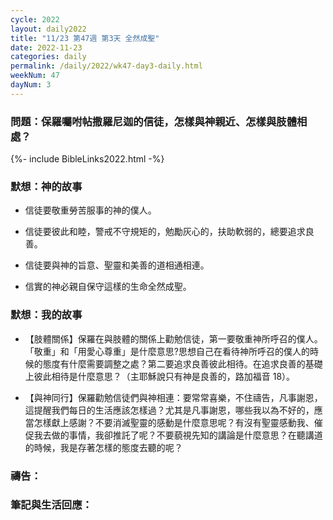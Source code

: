 ```yaml
---
cycle: 2022
layout: daily2022
title: "11/23 第47週 第3天 全然成聖"
date: 2022-11-23
categories: daily
permalink: /daily/2022/wk47-day3-daily.html
weekNum: 47
dayNum: 3
---
```


### 問題：保羅囑咐帖撒羅尼迦的信徒，怎樣與神親近、怎樣與肢體相處？

{%- include BibleLinks2022.html -%}

### 默想：神的故事 
+ 信徒要敬重勞苦服事的神的僕人。

+ 信徒要彼此和睦，警戒不守規矩的，勉勵灰心的，扶助軟弱的，總要追求良善。

+ 信徒要與神的旨意、聖靈和美善的道相通相連。

+ 信實的神必親自保守這樣的生命全然成聖。

### 默想：我的故事
+ 【肢體關係】保羅在與肢體的關係上勸勉信徒，第一要敬重神所呼召的僕人。「敬重」和「用愛心尊重」是什麼意思?思想自己在看待神所呼召的僕人的時候的態度有什麼需要調整之處？第二要追求良善彼此相待。在追求良善的基礎上彼此相待是什麼意思？（主耶穌說只有神是良善的，路加福音 18）。

+ 【與神同行】保羅勸勉信徒們與神相連：要常常喜樂，不住禱告，凡事謝恩，這提醒我們每日的生活應該怎樣過？尤其是凡事謝恩，哪些我以為不好的，應當怎樣獻上感謝？不要消滅聖靈的感動是什麼意思呢？有沒有聖靈感動我、催促我去做的事情，我卻推託了呢？不要藐視先知的講論是什麼意思？在聽講道的時候，我是存著怎樣的態度去聽的呢？

### 禱告：

### 筆記與生活回應：
